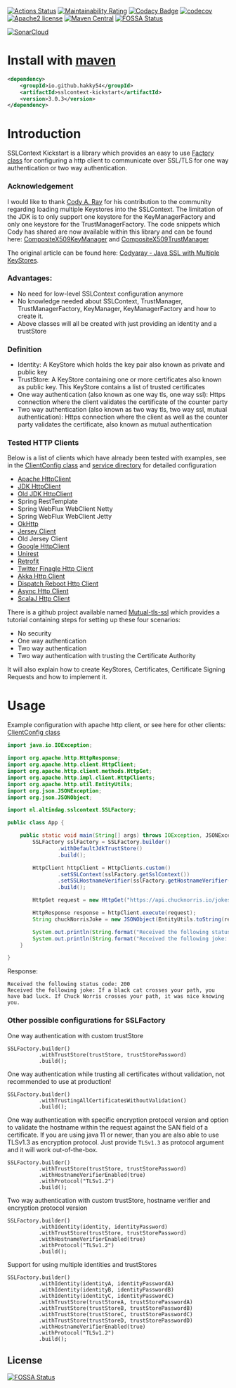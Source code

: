 [![Actions Status](https://github.com/Hakky54/sslcontext-kickstart/workflows/Build/badge.svg)](https://github.com/Hakky54/sslcontext-kickstart/actions)
[![Maintainability Rating](https://sonarcloud.io/api/project_badges/measure?project=io.github.hakky54%3Asslcontext-kickstart&metric=sqale_rating)](https://sonarcloud.io/dashboard?id=io.github.hakky54%3Asslcontext-kickstart)
[![Codacy Badge](https://api.codacy.com/project/badge/Grade/4747ca09527040e99f3c2ac212af3424)](https://www.codacy.com/manual/Hakky54/sslcontext-kickstart?utm_source=github.com&amp;utm_medium=referral&amp;utm_content=Hakky54/sslcontext-kickstart&amp;utm_campaign=Badge_Grade)
[![codecov](https://codecov.io/gh/Hakky54/sslcontext-kickstart/branch/master/graph/badge.svg)](https://codecov.io/gh/Hakky54/sslcontext-kickstart)
[![Apache2 license](https://img.shields.io/badge/license-Aache2.0-blue.svg)](https://github.com/Hakky54/sslcontext-kickstart/blob/master/LICENSE)
[![Maven Central](https://maven-badges.herokuapp.com/maven-central/io.github.hakky54/sslcontext-kickstart/badge.svg)](https://mvnrepository.com/artifact/io.github.hakky54/sslcontext-kickstart)
[![FOSSA Status](https://app.fossa.io/api/projects/git%2Bgithub.com%2FHakky54%2Fsslcontext-kickstart.svg?type=shield)](https://app.fossa.io/projects/git%2Bgithub.com%2FHakky54%2Fsslcontext-kickstart?ref=badge_shield)

[![SonarCloud](https://sonarcloud.io/images/project_badges/sonarcloud-white.svg)](https://sonarcloud.io/dashboard?id=io.github.hakky54%3Asslcontext-kickstart)

# Install with [maven](https://mvnrepository.com/artifact/io.github.hakky54/sslcontext-kickstart)
```xml
<dependency>
    <groupId>io.github.hakky54</groupId>
    <artifactId>sslcontext-kickstart</artifactId>
    <version>3.0.3</version>
</dependency>
```

# Introduction
SSLContext Kickstart is a library which provides an easy to use [Factory class](#usage) for configuring a http client to communicate over SSL/TLS for one way authentication or two way authentication.

### Acknowledgement
I would like to thank [Cody A. Ray](https://github.com/codyaray) for his contribution to the community regarding loading multiple Keystores into the SSLContext. The limitation of the JDK is to only support one keystore for the KeyManagerFactory and only one keystore for the TrustManagerFactory.
The code snippets which Cody has shared are now available within this library and can be found here: [CompositeX509KeyManager](src/main/java/nl/altindag/sslcontext/keymanager/CompositeX509KeyManager.java) and [CompositeX509TrustManager](src/main/java/nl/altindag/sslcontext/trustmanager/CompositeX509TrustManager.java) 

The original article can be found here: [Codyaray - Java SSL with Multiple KeyStores](http://codyaray.com/2013/04/java-ssl-with-multiple-keystores).

### Advantages:
- No need for low-level SSLContext configuration anymore
- No knowledge needed about SSLContext, TrustManager, TrustManagerFactory, KeyManager, KeyManagerFactory and how to create it.
- Above classes will all be created with just providing an identity and a trustStore

### Definition
  - Identity: A KeyStore which holds the key pair also known as private and public key
  - TrustStore: A KeyStore containing one or more certificates also known as public key. This KeyStore contains a list of trusted certificates
  - One way authentication (also known as one way tls, one way ssl): Https connection where the client validates the certificate of the counter party
  - Two way authentication (also known as two way tls, two way ssl, mutual authentication): Https connection where the client as well as the counter party validates the certificate, also known as mutual authentication

### Tested HTTP Clients
Below is a list of clients which have already been tested with examples, see in the [ClientConfig class](https://github.com/Hakky54/mutual-tls-ssl/blob/master/client/src/main/java/nl/altindag/client/ClientConfig.java) and [service directory](https://github.com/Hakky54/mutual-tls-ssl/tree/master/client/src/main/java/nl/altindag/client/service) for detailed configuration
  - [Apache HttpClient](https://github.com/apache/httpcomponents-client)
  - [JDK HttpClient](https://openjdk.java.net/groups/net/httpclient/intro.html)
  - [Old JDK HttpClient](https://docs.oracle.com/javase/tutorial/networking/urls/readingWriting.html)
  - Spring RestTemplate
  - Spring WebFlux WebClient Netty
  - Spring WebFlux WebClient Jetty
  - [OkHttp](https://github.com/square/okhttp)
  - [Jersey Client](https://eclipse-ee4j.github.io/jersey/)
  - Old Jersey Client
  - [Google HttpClient](https://github.com/googleapis/google-http-java-client)
  - [Unirest](https://github.com/Kong/unirest-java)
  - [Retrofit](https://github.com/square/retrofit)
  - [Twitter Finagle Http Client](https://github.com/twitter/finagle)
  - [Akka Http Client](https://github.com/akka/akka-http)
  - [Dispatch Reboot Http Client](https://github.com/dispatch/reboot)
  - [Async Http Client](https://github.com/AsyncHttpClient/async-http-client)
  - [ScalaJ Http Client](https://github.com/scalaj/scalaj-http)  
  
There is a github project available named [Mutual-tls-ssl](https://github.com/Hakky54/mutual-tls-ssl) which provides a tutorial containing steps for setting up these four scenarios:
 - No security
 - One way authentication
 - Two way authentication
 - Two way authentication with trusting the Certificate Authority

It will also explain how to create KeyStores, Certificates, Certificate Signing Requests and how to implement it.

# Usage
Example configuration with apache http client, or see here for other clients: [ClientConfig class](https://github.com/Hakky54/mutual-tls-ssl/blob/master/client/src/main/java/nl/altindag/client/ClientConfig.java)
```java
import java.io.IOException;

import org.apache.http.HttpResponse;
import org.apache.http.client.HttpClient;
import org.apache.http.client.methods.HttpGet;
import org.apache.http.impl.client.HttpClients;
import org.apache.http.util.EntityUtils;
import org.json.JSONException;
import org.json.JSONObject;

import nl.altindag.sslcontext.SSLFactory;

public class App {

    public static void main(String[] args) throws IOException, JSONException {
        SSLFactory sslFactory = SSLFactory.builder()
                .withDefaultJdkTrustStore()
                .build();

        HttpClient httpClient = HttpClients.custom()
                .setSSLContext(sslFactory.getSslContext())
                .setSSLHostnameVerifier(sslFactory.getHostnameVerifier())
                .build();

        HttpGet request = new HttpGet("https://api.chucknorris.io/jokes/random");

        HttpResponse response = httpClient.execute(request);
        String chuckNorrisJoke = new JSONObject(EntityUtils.toString(response.getEntity())).getString("value");

        System.out.println(String.format("Received the following status code: %d", response.getStatusLine().getStatusCode()));
        System.out.println(String.format("Received the following joke: %s", chuckNorrisJoke));
    }

}
```
Response:
```text
Received the following status code: 200
Received the following joke: If a black cat crosses your path, you have bad luck. If Chuck Norris crosses your path, it was nice knowing you.
```
### Other possible configurations for SSLFactory
One way authentication with custom trustStore 
```text
SSLFactory.builder()
          .withTrustStore(trustStore, trustStorePassword)
          .build();
```

One way authentication while trusting all certificates without validation, not recommended to use at production!
```text
SSLFactory.builder()
          .withTrustingAllCertificatesWithoutValidation()
          .build();
```

One way authentication with specific encryption protocol version and option to validate the hostname within the request against the SAN field of a certificate.
If you are using java 11 or newer, than you are also able to use TLSv1.3 as encryption protocol. Just provide `TLSv1.3` as protocol argument and it will work out-of-the-box.
```text
SSLFactory.builder()
          .withTrustStore(trustStore, trustStorePassword)
          .withHostnameVerifierEnabled(true)
          .withProtocol("TLSv1.2")
          .build();
```

Two way authentication with custom trustStore, hostname verifier and encryption protocol version
```text
SSLFactory.builder()
          .withIdentity(identity, identityPassword)
          .withTrustStore(trustStore, trustStorePassword)
          .withHostnameVerifierEnabled(true)
          .withProtocol("TLSv1.2")
          .build();
```

Support for using multiple identities and trustStores 
```text
SSLFactory.builder()
          .withIdentity(identityA, identityPasswordA)
          .withIdentity(identityB, identityPasswordB)
          .withIdentity(identityC, identityPasswordC)
          .withTrustStore(trustStoreA, trustStorePasswordA)
          .withTrustStore(trustStoreB, trustStorePasswordB)
          .withTrustStore(trustStoreC, trustStorePasswordC)
          .withTrustStore(trustStoreD, trustStorePasswordD)
          .withHostnameVerifierEnabled(true)
          .withProtocol("TLSv1.2")
          .build();
```

## License
[![FOSSA Status](https://app.fossa.io/api/projects/git%2Bgithub.com%2FHakky54%2Fsslcontext-kickstart.svg?type=large)](https://app.fossa.io/projects/git%2Bgithub.com%2FHakky54%2Fsslcontext-kickstart?ref=badge_large)
